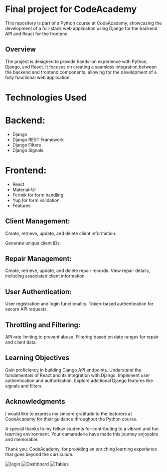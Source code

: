 # Final project for CodeAcademy 
  
This repository is part of a Python course at CodeAcademy, showcasing the development of a full-stack web application using Django for the backend API and React for the frontend.

## Overview
The project is designed to provide hands-on experience with Python, Django, and React. It focuses on creating a seamless integration between the backend and frontend components, allowing for the development of a fully functional web application.

# Technologies Used

# Backend:

* Django
* Django REST Framework
* Django Filters
* Django Signals

# Frontend:

* React
* Material-UI
* Formik for form handling
* Yup for form validation
* Features

## Client Management:

Create, retrieve, update, and delete client information.

Generate unique client IDs.

## Repair Management:

Create, retrieve, update, and delete repair records.
View repair details, including associated client information.

## User Authentication:

User registration and login functionality.
Token-based authentication for secure API requests.

## Throttling and Filtering:

API rate limiting to prevent abuse.
Filtering based on date ranges for repair and client data.

## Learning Objectives
Gain proficiency in building Django API endpoints.
Understand the fundamentals of React and its integration with Django.
Implement user authentication and authorization.
Explore additional Django features like signals and filters.

## Acknowledgments

I would like to express my sincere gratitude to the lecturers at CodeAcademy for their guidance throughout the Python course.

A special thanks to my fellow students for contributing to a vibrant and fun learning environment. Your camaraderie have made this journey enjoyable and memorable.

Thank you, CodeAcademy, for providing an enriching learning experience that goes beyond the curriculum.

![login](https://github.com/kadapb/finalProject-Django-React/assets/141760591/3c5ae3fc-e0d9-4fba-be7b-cfdd26174d57)
![Dashboard](https://github.com/kadapb/finalProject-Django-React/assets/141760591/c0e30903-926b-4c7f-8599-4189206f677e)
![Tables](https://github.com/kadapb/finalProject-Django-React/assets/141760591/6d88333c-9d11-4826-9035-ebfa617f6e14)

